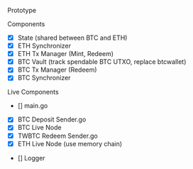 Prototype

Components

- [x] State (shared between BTC and ETH)
- [x] ETH Synchronizer
- [x] ETH Tx Manager (Mint, Redeem)
- [x] BTC Vault (track spendable BTC UTXO, replace btcwallet)
- [x] BTC Tx Manager (Redeem)
- [x] BTC Synchronizer

Live Components

- [] main.go
- [x] BTC Deposit Sender.go
- [x] BTC Live Node
- [x] TWBTC Redeem Sender.go
- [x] ETH Live Node (use memory chain)
- [] Logger
